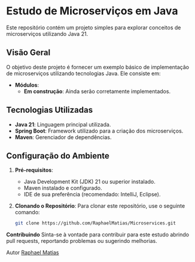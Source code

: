 # Estudo de Microserviços em Java

Este repositório contém um projeto simples para explorar conceitos de microserviços utilizando Java 21.

## Visão Geral

O objetivo deste projeto é fornecer um exemplo básico de implementação de microserviços utilizando tecnologias Java. Ele consiste em:

- **Módulos**: 
  - **Em construção**: Ainda serão corretamente implementados.

## Tecnologias Utilizadas

- **Java 21**: Linguagem principal utilizada.
- **Spring Boot**: Framework utilizado para a criação dos microserviços.
- **Maven**: Gerenciador de dependências.

## Configuração do Ambiente

1. **Pré-requisitos**:
   - Java Development Kit (JDK) 21 ou superior instalado.
   - Maven instalado e configurado.
   - IDE de sua preferência (recomendado: IntelliJ, Eclipse).

2. **Clonando o Repositório**:
   Para clonar este repositório, use o seguinte comando:
   ```bash
   git clone https://github.com/RaphaelMatias/Microservices.git

**Contribuindo**
Sinta-se à vontade para contribuir para este estudo abrindo pull requests, reportando problemas ou sugerindo melhorias.

Autor
[Raphael Matias](https://github.com/RaphaelMatias)
